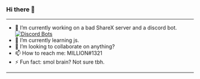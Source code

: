 ### Hi there 👋

---

- 🔭 I’m currently working on a bad ShareX server and a discord bot. [![Discord Bots](https://top.gg/api/widget/servers/647256366280474626.svg)](https://top.gg/bot/647256366280474626)
- 🌱 I’m currently learning js.
- 👯 I’m looking to collaborate on anything?
- 📫 How to reach me: MILLION#1321
- ⚡ Fun fact: smol brain? Not sure tbh.

---
